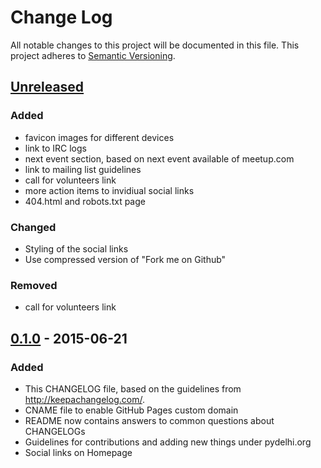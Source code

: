 # Change Log
All notable changes to this project will be documented in this file.
This project adheres to [Semantic Versioning](http://semver.org/).

## [Unreleased][unreleased]
### Added 
- favicon images for different devices
- link to IRC logs
- next event section, based on next event available of meetup.com
- link to mailing list guidelines
- call for volunteers link
- more action items to invidiual social links
- 404.html and robots.txt page

### Changed
- Styling of the social links
- Use compressed version of "Fork me on Github"

### Removed
- call for volunteers link

## [0.1.0] - 2015-06-21
### Added
- This CHANGELOG file, based on the guidelines from http://keepachangelog.com/.
- CNAME file to enable GitHub Pages custom domain
- README now contains answers to common questions about CHANGELOGs
- Guidelines for contributions and adding new things under pydelhi.org
- Social links on Homepage

[unreleased]: https://github.com/pydelhi/pydelhi.github.io/compare/v0.1.0...HEAD
[0.1.0]: https://github.com/pydelhi/pydelhi.github.io/compare/v0.0.0...v0.1.0
